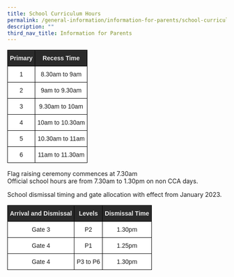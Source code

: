 ```yaml
---
title: School Curriculum Hours
permalink: /general-information/information-for-parents/school-curriculum-hours/
description: ""
third_nav_title: Information for Parents
---
```

<style type="text/css">
.tg  {border-collapse:collapse;border-spacing:0;}
.tg td{border-color:black;border-style:solid;border-width:1px;font-family:Arial, sans-serif;font-size:14px;
  overflow:hidden;padding:10px 5px;word-break:normal;}
.tg th{border-color:black;border-style:solid;border-width:1px;font-family:Arial, sans-serif;font-size:14px;
  font-weight:normal;overflow:hidden;padding:10px 5px;word-break:normal;}
.tg .tg-2705{background-color:#2A2A2A;color:#EEE;font-weight:bold;text-align:center;vertical-align:middle}
.tg .tg-f4yw{background-color:#FFF;text-align:center;vertical-align:middle}
</style>
<table class="tg">
<thead>
  <tr>
    <th class="tg-2705"><span style="color:#EEE;background-color:#2A2A2A">Primary</span></th>
    <th class="tg-2705"><span style="color:#EEE;background-color:#2A2A2A">Recess Time</span></th>
  </tr>
</thead>
<tbody>
  <tr>
    <td class="tg-f4yw">1</td>
    <td class="tg-f4yw">8.30am to 9am</td>
  </tr>
  <tr>
    <td class="tg-f4yw">2</td>
    <td class="tg-f4yw">9am to 9.30am<br></td>
  </tr>
  <tr>
    <td class="tg-f4yw">3</td>
    <td class="tg-f4yw">9.30am to 10am </td>
  </tr>
  <tr>
    <td class="tg-f4yw">4</td>
    <td class="tg-f4yw">10am to 10.30am </td>
  </tr>
  <tr>
    <td class="tg-f4yw">5</td>
    <td class="tg-f4yw">10.30am to 11am </td>
  </tr>
  <tr>
    <td class="tg-f4yw">6</td>
    <td class="tg-f4yw">11am to 11.30am </td>
  </tr>
</tbody>
</table>

Flag raising ceremony commences at 7.30am  
Official school hours are from 7.30am to 1.30pm on non CCA days.  
  
School dismissal timing and gate allocation with effect from January 2023.

<style type="text/css">
.tg  {border-collapse:collapse;border-spacing:0;}
.tg td{border-color:black;border-style:solid;border-width:1px;font-family:Arial, sans-serif;font-size:14px;
  overflow:hidden;padding:10px 5px;word-break:normal;}
.tg th{border-color:black;border-style:solid;border-width:1px;font-family:Arial, sans-serif;font-size:14px;
  font-weight:normal;overflow:hidden;padding:10px 5px;word-break:normal;}
.tg .tg-2705{background-color:#2A2A2A;color:#EEE;font-weight:bold;text-align:center;vertical-align:middle}
.tg .tg-f4yw{background-color:#FFF;text-align:center;vertical-align:middle}
</style>
<table class="tg">
<thead>
  <tr>
    <th class="tg-2705"><span style="color:#EEE;background-color:#2A2A2A">Arrival and Dismissal</span></th>
    <th class="tg-2705"><span style="color:#EEE;background-color:#2A2A2A">Levels</span></th>
    <th class="tg-2705"><span style="color:#EEE;background-color:#2A2A2A">Dismissal Time</span></th>
  </tr>
</thead>
<tbody>
  <tr>
    <td class="tg-f4yw">Gate 3</td>
    <td class="tg-f4yw">P2</td>
    <td class="tg-f4yw">1.30pm</td>
  </tr>
  <tr>
    <td class="tg-f4yw">Gate 4</td>
    <td class="tg-f4yw">P1 </td>
    <td class="tg-f4yw">1.25pm <br></td>
  </tr>
  <tr>
    <td class="tg-f4yw">Gate 4</td>
    <td class="tg-f4yw">P3 to P6 </td>
    <td class="tg-f4yw">1.30pm </td>
  </tr>
</tbody>
</table>